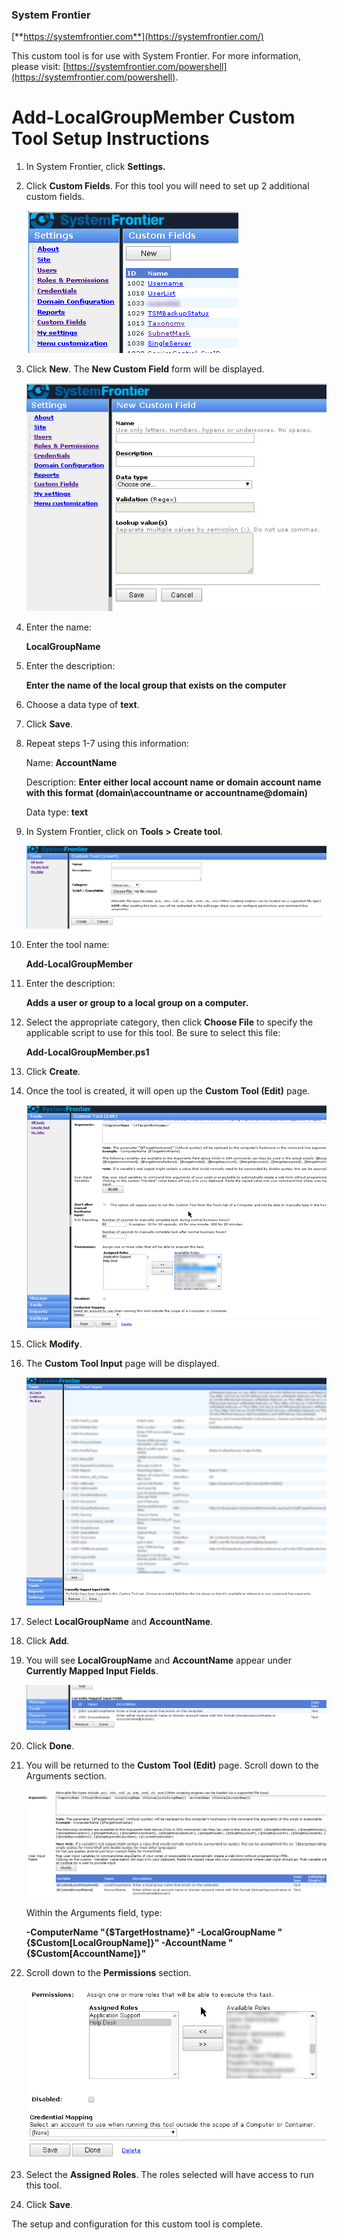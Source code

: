 ### System Frontier
[**https://systemfrontier.com**](https://systemfrontier.com/)

This custom tool is for use with System Frontier.  For more information, please visit: [https://systemfrontier.com/powershell](https://systemfrontier.com/powershell).

# Add-LocalGroupMember Custom Tool Setup Instructions

1. In System Frontier, click **Settings.**
2. Click **Custom Fields**.  For this tool you will need to set up 2 additional custom fields.

	![Custom Fields](https://github.com/systemfrontier/customtools-starterkit/blob/master/images/CustomFields.png "Custom Fields")

3. Click **New**.  The **New Custom Field** form will be displayed.

	![New Custom Field](https://github.com/systemfrontier/customtools-starterkit/blob/master/images/NewCustomField.png "New Custom Field")

4. Enter the name:

	**LocalGroupName**

5. Enter the description:

	**Enter the name of the local group that exists on the computer**

6. Choose a data type of **text**.
7. Click **Save**.
8. Repeat steps 1-7 using this information:

	Name: **AccountName**

	Description:  **Enter either local account name or domain account name with this format (domain\accountname or 		accountname@domain)**

	Data type:   **text**

9. In System Frontier, click on **Tools > Create tool**.

	![Create Tool](https://github.com/systemfrontier/customtools-starterkit/blob/master/images/CreateTool.png "Create Tool")

10. Enter the tool name:

	**Add-LocalGroupMember**

11. Enter the description:

	**Adds a user or group to a local group on a computer.**

12. Select the appropriate category, then click **Choose File** to specify the applicable script to use for this tool.  Be sure to select this file:

	**Add-LocalGroupMember.ps1**

13. Click **Create**.
14. Once the tool is created, it will open up the **Custom Tool (Edit)** page.

	![CustomToolEdit](https://github.com/systemfrontier/customtools-starterkit/blob/master/images/CustomToolEdit.png "Custom Tool Edit")

15. Click **Modify**.
16. The **Custom Tool Input** page will be displayed.

	![Custom Tool Input](https://github.com/systemfrontier/customtools-starterkit/blob/master/images/CustomToolInput.png "Custom Tool Input")

17. Select **LocalGroupName** and **AccountName**.
18. Click **Add**.
19. You will see **LocalGroupName** and **AccountName** appear under **Currently Mapped Input Fields**.

	![Local Group and Account Input Fields](https://github.com/systemfrontier/customtools-starterkit/blob/master/images/LocalGroupAccountInputFields.png "Local Group and Account Input Fields")

20. Click **Done**.
21. You will be returned to the **Custom Tool (Edit)** page.  Scroll down to the Arguments section.

	![Local Group and Account Fields](https://github.com/systemfrontier/customtools-starterkit/blob/master/images/LocalGroupAccountFields.png "Local Group and Account Fields")

	Within the Arguments field, type:

 	**-ComputerName &quot;{$TargetHostname}&quot; -LocalGroupName &quot;{$Custom[LocalGroupName]}&quot; -AccountName &quot;{$Custom[AccountName]}&quot;**

22. Scroll down to the **Permissions** section.

	![Permissions](https://github.com/systemfrontier/customtools-starterkit/blob/master/images/Permissions.png "Permissions")

23. Select the **Assigned Roles**.  The roles selected will have access to run this tool.
24. Click **Save**.

The setup and configuration for this custom tool is complete.
